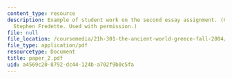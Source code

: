 ```yaml
---
content_type: resource
description: Example of student work on the second essay assignment. (Courtesy of
  Stephen Fredette. Used with permission.)
file: null
file_location: /coursemedia/21h-301-the-ancient-world-greece-fall-2004/a4569c208792dc44124ba702f9b0c5fa_paper_2.pdf
file_type: application/pdf
resourcetype: Document
title: paper_2.pdf
uid: a4569c20-8792-dc44-124b-a702f9b0c5fa
---
```

